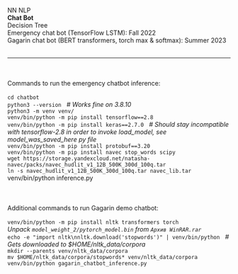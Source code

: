 NN NLP<br/>
<b>Chat Bot</b><br/>
Decision Tree<br/>
Emergency chat bot (TensorFlow LSTM): Fall 2022<br/>
Gagarin chat bot (BERT transformers, torch max &amp; softmax): Summer 2023<br/>
<br/>
<hr/>
<br/><br/>
Commands to run the emergency chatbot inference:<br/><br/>
<code>cd chatbot</code><br/>
<code>python3 --version</code> &nbsp; <i># Works fine on 3.8.10</i><br/>
<code>python3 -m venv venv/</code><br/>
<code>venv/bin/python -m pip install tensorflow==2.8</code><br/>
<code>venv/bin/python -m pip install keras==2.7.0</code> &nbsp; <i># Should stay incompatible with tensorflow-2.8 in order to invoke load_model, see model_was_saved_here py file</i><br/>
<code>venv/bin/python -m pip install protobuf==3.20</code><br/>
<code>venv/bin/python -m pip install navec stop_words scipy</code><br/>
<code>wget https://storage.yandexcloud.net/natasha-navec/packs/navec_hudlit_v1_12B_500K_300d_100q.tar</code><br/>
<code>ln -s navec_hudlit_v1_12B_500K_300d_100q.tar navec_lib.tar</code><br/>
venv/bin/python inference.py<br/>
<br/><br/><br/>
Additional commands to run Gagarin demo chatbot:<br/><br/>
<code>venv/bin/python -m pip install nltk transformers torch</code><br/>
<i>Unpack <code>model_weight_2/pytorch_model.bin</code> from <code>Архив WinRAR.rar</code></i><br/>
<code>echo -e "import nltk\nnltk.download('stopwords')" | venv/bin/python</code> &nbsp; <i># Gets downloaded to $HOME/nltk_data/corpora</i><br/>
<code>mkdir --parents venv/nltk_data/corpora</code><br/>
<code>mv $HOME/nltk_data/corpora/stopwords* venv/nltk_data/corpora</code><br/>
<code>venv/bin/python gagarin_chatbot_inference.py</code></br>
